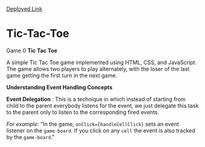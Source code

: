 [Deployed Link](https://tic-tac-toe-orpin-rho.vercel.app/)

# Tic-Tac-Toe
Game
0
**Tic Tac Toe**

A simple Tic Tac Toe game implemented using HTML, CSS, and JavaScript. The game allows two players to play 
alternately, with the loser of the last game getting the first turn in the next game.


**Understanding Event Handling Concepts**

**Event Delegation** : This is a technique in which instead of starting from child to the parent everybody listens 
for the event, we just delegate this task to the parent only to listen to the corresponding fired events.


*For example:*
        "In the game, `onClick={handleCellClick}` sets an event listener on the 
        `game-board`. If you click on any `cell` the event is also tracked by the `game-board`."